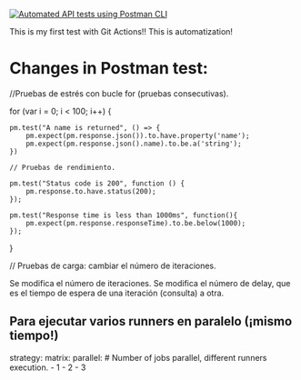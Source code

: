 [![Automated API tests using Postman CLI](https://github.com/christina05011/prueba-GitActs/actions/workflows/testpostman.yml/badge.svg)](https://github.com/christina05011/prueba-GitActs/actions/workflows/testpostman.yml)

This is my first test with Git Actions!!
This is automatization!

# Changes in Postman test:

//Pruebas de estrés con bucle for (pruebas consecutivas).

for (var i = 0; i < 100; i++) {

    pm.test("A name is returned", () => {
        pm.expect(pm.response.json()).to.have.property('name');
        pm.expect(pm.response.json().name).to.be.a('string');
    })

    // Pruebas de rendimiento.

    pm.test("Status code is 200", function () {
        pm.response.to.have.status(200);
    });

    pm.test("Response time is less than 1000ms", function(){
        pm.expect(pm.response.responseTime).to.be.below(1000);
    });
}

// Pruebas de carga: cambiar el número de iteraciones.

Se modifica el número de iteraciones.
Se modifica el número de delay, que es el tiempo de espera de una iteración (consulta) a otra.

## Para ejecutar varios runners en paralelo (¡mismo tiempo!)

strategy:
      matrix:
        parallel:  # Number of jobs parallel, different runners execution.
          - 1
          - 2
          - 3
